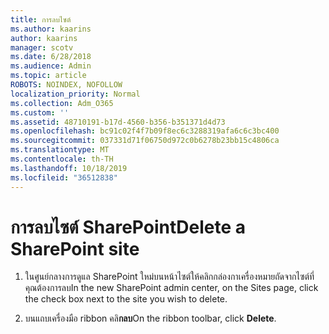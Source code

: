 ```yaml
---
title: การลบไซต์
ms.author: kaarins
author: kaarins
manager: scotv
ms.date: 6/28/2018
ms.audience: Admin
ms.topic: article
ROBOTS: NOINDEX, NOFOLLOW
localization_priority: Normal
ms.collection: Adm_O365
ms.custom: ''
ms.assetid: 48710191-b17d-4560-b356-b351371d4d73
ms.openlocfilehash: bc91c02f4f7b09f8ec6c3288319afa6c6c3bc400
ms.sourcegitcommit: 037331d71f06750d972c0b6278b23bb15c4806ca
ms.translationtype: MT
ms.contentlocale: th-TH
ms.lasthandoff: 10/18/2019
ms.locfileid: "36512838"
---
```

# <a name="delete-a-sharepoint-site"></a><span data-ttu-id="d5aea-102">การลบไซต์ SharePoint</span><span class="sxs-lookup"><span data-stu-id="d5aea-102">Delete a SharePoint site</span></span>

1. <span data-ttu-id="d5aea-103">ในศูนย์กลางการดูแล SharePoint ใหม่บนหน้าไซต์ให้คลิกกล่องกาเครื่องหมายถัดจากไซต์ที่คุณต้องการลบ</span><span class="sxs-lookup"><span data-stu-id="d5aea-103">In the new  SharePoint admin center, on the Sites page, click the check box next to the site you wish to delete.</span></span>
    
2. <span data-ttu-id="d5aea-104">บนแถบเครื่องมือ ribbon คลิ**กลบ**</span><span class="sxs-lookup"><span data-stu-id="d5aea-104">On the ribbon toolbar, click **Delete**.</span></span>
    

